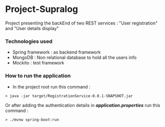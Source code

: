 # Project-Supralog
Project presenting the backEnd of two REST services : "User registration" and "User details display"

### Technologies used
* Spring framework : as backend framework
* MongoDB : Non relational database to hold all the users info
* Mockito : test framework

### How to run the application
- In the project root run this command :
```
> java -jar target/RegistrationService-0.0.1-SNAPSHOT.jar
```
Or after adding the authentication details in ***application.properties*** run this command :
```
> ./mvnw spring-boot:run
```
